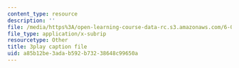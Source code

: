 ```yaml
---
content_type: resource
description: ''
file: /media/https%3A/open-learning-course-data-rc.s3.amazonaws.com/6-006-introduction-to-algorithms-fall-2011/a85b12be3adab592b73238648c99650a_eCaXlAaN2uE.srt
file_type: application/x-subrip
resourcetype: Other
title: 3play caption file
uid: a85b12be-3ada-b592-b732-38648c99650a
---
```

